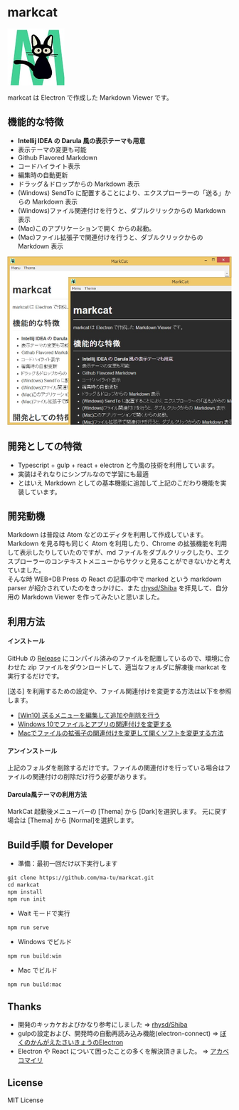 # markcat

![MarkCat アイコン](https://raw.githubusercontent.com/ma-tu/my-images/master/markcat/markcat-logo-s.jpg)

markcat は Electron で作成した Markdown Viewer です。

## 機能的な特徴

* **Intellij IDEA の Darula 風の表示テーマも用意**
* 表示テーマの変更も可能
* Github Flavored Markdown
* コードハイライト表示
* 編集時の自動更新
* ドラッグ＆ドロップからの Markdown 表示
* (Windows) SendTo に配置することにより、エクスプローラーの「送る」からの Markdown 表示
* (Windows)ファイル関連付けを行うと、ダブルクリックからの Markdown 表示
* (Mac)このアプリケーションで開く からの起動。
* (Mac)ファイル拡張子で関連付けを行うと、ダブルクリックからの Markdown 表示

![MarkCat 画面イメージ](https://raw.githubusercontent.com/ma-tu/my-images/master/markcat/markcat-thema-image.jpg)

## 開発としての特徴

* Typescript + gulp + react + electron と今風の技術を利用しています。
* 実装はそれなりにシンプルなので学習にも最適
* とはいえ Markdown としての基本機能に追加して上記のこだわり機能を実装しています。

## 開発動機

Markdown は普段は Atom などのエディタを利用して作成しています。  
Markdown を見る時も同じく Atom を利用したり、Chrome の拡張機能を利用して表示したりしていたのですが、md ファイルをダブルクリックしたり、エクスプローラーのコンテキストメニューからサクッと見ることができないかと考えていました。  
そんな時 WEB+DB Press の React の記事の中で marked という markdown parser が紹介されていたのをきっかけに、また [rhysd/Shiba](https://github.com/rhysd/Shiba) を拝見して、自分用の Markdown Viewer を作ってみたいと思いました。

## 利用方法

#### インストール

GitHub の [Release](https://github.com/ma-tu/markcat/releases) にコンパイル済みのファイルを配置しているので、環境に合わせた zip ファイルをダウンロードして、適当なフォルダに解凍後 markcat を実行するだけです。

[送る] を利用するための設定や、ファイル関連付けを変更する方法は以下を参照します。

* [[Win10] 送るメニューを編集して追加や削除を行う](http://gadget.xinroom.net/win10-edit-sendto/)
* [Windows 10でファイルとアプリの関連付けを変更する](https://dekiru.net/article/12837/)
* [Macでファイルの拡張子の関連付けを変更して開くソフトを変更する方法](http://inforati.jp/apple/mac-tips-techniques/system-hints/how-to-change-the-default-application-of-a-specific-file-in-macos.html)

#### アンインストール

上記のフォルダを削除するだけです。ファイルの関連付けを行っている場合はファイルの関連付けの削除だけ行う必要があります。

#### Darcula風テーマの利用方法

MarkCat 起動後メニューバーの [Thema] から [Dark]を選択します。
元に戻す場合は [Thema] から [Normal]を選択します。

## Build手順 for Developer

* 準備：最初一回だけ以下実行します
```
git clone https://github.com/ma-tu/markcat.git
cd markcat
npm install
npm run init
```

* Wait モードで実行
```
npm run serve
```

* Windows でビルド
```
npm run build:win
```

* Mac でビルド
```
npm run build:mac
```

## Thanks

* 開発のキッカケおよびかなり参考にしました => [rhysd/Shiba](https://github.com/rhysd/Shiba)
* gulpの設定および、開発時の自動再読み込み機能(electron-connect) => [ぼくのかんがえたさいきょうのElectron](http://qiita.com/Quramy/items/90d61ff37ca1b95a7f6d)
* Electron や React について困ったことの多くを解決頂きました。 => [アカベコマイリ](http://akabeko.me/blog/)

## License

MIT License

